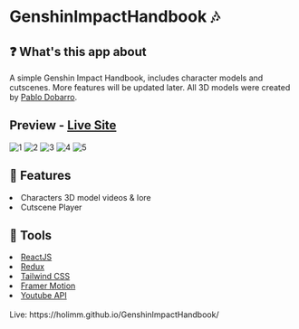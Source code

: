 # GenshinImpactHandbook 🎶

## ❓ What's this app about
A simple Genshin Impact Handbook, includes character models and cutscenes. More features will be updated later. All 3D models were created by [Pablo Dobarro](https://www.artstation.com/pablodp606).
## Preview - [Live Site](https://holimm.github.io/GenshinImpactHandbook/)
![1](https://github.com/holimm/GenshinImpactHandbook/assets/95845053/802e4db3-0b20-434e-9edc-c98d342371d1)
![2](https://github.com/holimm/GenshinImpactHandbook/assets/95845053/9413492a-de7f-4f60-acbc-dfb604fdbf4a)
![3](https://github.com/holimm/GenshinImpactHandbook/assets/95845053/e6e9c1fa-79ba-43ea-81af-879bbc19a110)
![4](https://github.com/holimm/GenshinImpactHandbook/assets/95845053/4f420194-526c-4494-a219-9ef49b1f5b9c)
![5](https://github.com/holimm/GenshinImpactHandbook/assets/95845053/974e398a-cd55-4e51-b926-8542daa4af3f)

## 🔑 Features
<li>Characters 3D model videos & lore</li>
<li>Cutscene Player</li>

## 🔧 Tools
<li><a href="https://reactjs.org/">ReactJS</a></li>
<li><a href="https://redux.js.org/">Redux</a></li>
<li><a href="https://tailwindcss.com/">Tailwind CSS</a></li>
<li><a href="https://www.framer.com/motion/">Framer Motion</a></li>
<li><a href="https://developers.google.com/youtube/player_parameters">Youtube API</a></li>

<br>
Live: https://holimm.github.io/GenshinImpactHandbook/




